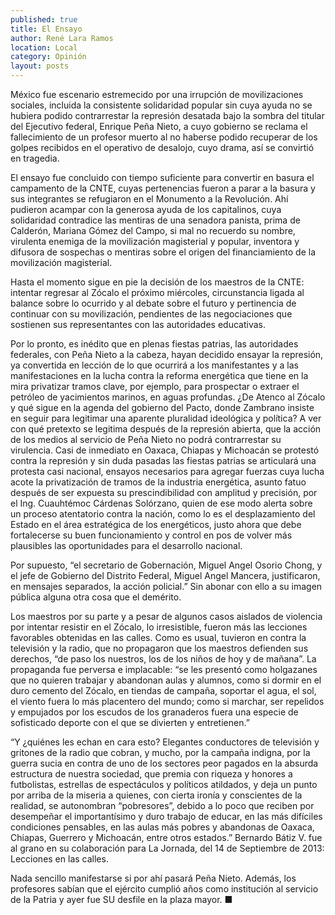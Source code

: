 ```yaml
---
published: true
title: El Ensayo
author: René Lara Ramos
location: Local
category: Opinión
layout: posts
---
```


México fue escenario estremecido por una irrupción de movilizaciones sociales, incluida la consistente solidaridad popular sin cuya ayuda no se hubiera podido contrarrestar la represión desatada bajo la sombra del titular del Ejecutivo federal, Enrique Peña Nieto, a cuyo gobierno se reclama el fallecimiento de un profesor muerto al no haberse podido recuperar de los golpes recibidos en el operativo de desalojo, cuyo drama, así se convirtió en tragedia. 

El ensayo fue concluido con tiempo suficiente para convertir en basura el campamento de la CNTE, cuyas pertenencias fueron a parar a la basura y sus integrantes se refugiaron en el Monumento a la Revolución. Ahí pudieron acampar con la generosa ayuda de los capitalinos, cuya solidaridad contradice las mentiras de una senadora panista, prima de Calderón, Mariana Gómez del Campo, si mal no recuerdo su nombre, virulenta enemiga de la movilización magisterial y popular, inventora y difusora de sospechas o mentiras sobre el origen del financiamiento de la movilización magisterial.

Hasta el momento sigue en pie la decisión de los maestros de la CNTE: intentar regresar al Zócalo el próximo miércoles, circunstancia ligada al balance sobre lo ocurrido y al debate sobre el futuro y pertinencia de continuar con su movilización, pendientes de las negociaciones que sostienen sus representantes con las autoridades educativas.

Por lo pronto, es inédito que en plenas fiestas patrias, las autoridades federales, con Peña Nieto a la cabeza, hayan decidido ensayar la represión, ya convertida en lección  de lo que ocurrirá a los manifestantes y a las manifestaciones en la lucha contra la reforma energética que tiene en la mira privatizar tramos clave, por ejemplo, para prospectar o extraer el petróleo de yacimientos marinos, en aguas profundas. ¿De Atenco al Zócalo y qué sigue en la agenda del gobierno del Pacto, donde Zambrano insiste en seguir para legitimar una aparente pluralidad ideológica y política? A ver con qué pretexto se legitima después de la represión abierta, que la acción de los medios al servicio de Peña Nieto no podrá contrarrestar su virulencia. 
Casi de inmediato en Oaxaca, Chiapas y Michoacán se protestó contra la represión y sin duda pasadas las fiestas patrias se articulará una protesta casi nacional, ensayos necesarios para agregar fuerzas cuya lucha acote la privatización de tramos de la industria energética, asunto fatuo después de ser expuesta su prescindibilidad con amplitud y precisión, por el Ing. Cuauhtémoc Cárdenas Solórzano, quien de ese modo alerta sobre un proceso atentatorio contra la nación, como lo es el desplazamiento del Estado en el área estratégica de los energéticos, justo ahora que debe fortalecerse su buen funcionamiento y control en pos de volver más plausibles las oportunidades para el desarrollo nacional.

Por supuesto, “el secretario de Gobernación, Miguel Angel Osorio Chong, y el jefe de Gobierno del Distrito Federal, Miguel Angel Mancera, justificaron, en mensajes separados, la acción policial.” Sin abonar con ello a su imagen pública alguna otra cosa que el demérito. 

Los maestros por su parte y a pesar de algunos casos aislados de violencia por intentar resistir en el Zócalo, lo irresistible, fueron más las lecciones favorables obtenidas  en las calles. Como es usual, tuvieron en contra la televisión y la radio, que no propagaron que los maestros defienden sus derechos, “de paso los nuestros, los de los niños de hoy y de mañana”. La propaganda fue perversa e implacable: “se les presentó como holgazanes que no quieren trabajar y abandonan aulas y alumnos, como si dormir en el duro cemento del Zócalo, en tiendas de campaña, soportar el agua, el sol, el viento fuera lo más placentero del mundo; como si marchar, ser repelidos y empujados por los escudos de los granaderos fuera una especie de sofisticado deporte con el que se divierten y entretienen.”

“Y ¿quiénes les echan en cara esto? Elegantes conductores de televisión y gritones de la radio que cobran, y mucho, por la campaña indigna, por la guerra sucia en contra de uno de los sectores peor pagados en la absurda estructura de nuestra sociedad, que premia con riqueza y honores a futbolistas, estrellas de espectáculos y políticos atildados, y deja un punto por arriba de la miseria a quienes, con cierta ironía y conscientes de la realidad, se autonombran “pobresores”, debido a lo poco que reciben por desempeñar el importantísimo y duro trabajo de educar, en las más difíciles condiciones pensables, en las aulas más pobres y abandonas de Oaxaca, Chiapas, Guerrero y Michoacán, entre otros estados.” Bernardo Bátiz V. fue al grano en su colaboración para La Jornada, del 14 de Septiembre de 2013: Lecciones en las calles.

Nada sencillo manifestarse si por ahí pasará Peña Nieto. Además, los profesores sabían que el ejército cumplió años como institución al servicio de la Patria y ayer fue SU desfile en la plaza mayor. ■
